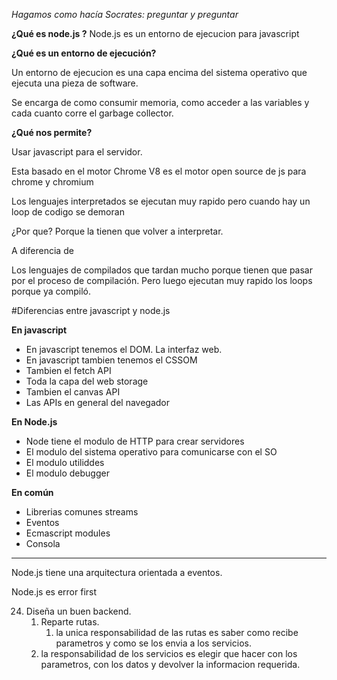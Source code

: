 _Hagamos como hacía Socrates: preguntar y preguntar_

**¿Qué es node.js ?**
Node.js es un entorno de ejecucion para javascript

**¿Qué es un entorno de ejecución?**

Un entorno de ejecucion es una capa encima del sistema operativo que ejecuta una pieza de software.

Se encarga de como consumir memoria, como acceder a las variables y cada cuanto corre el garbage collector.

**¿Qué nos permite?**

Usar javascript para el servidor.

Esta basado en el motor Chrome V8 es el motor  open source de js para chrome y chromium

Los lenguajes interpretados se ejecutan muy rapido pero cuando hay un loop de codigo se demoran

¿Por que? Porque la tienen que volver a interpretar.

A diferencia de

Los lenguajes de compilados que tardan mucho porque tienen que pasar por el
proceso de compilación. Pero luego ejecutan muy rapido los loops porque ya compiló.

#Diferencias entre javascript y node.js

**En javascript**
- En javascript tenemos el DOM. La interfaz web.
- En javascript tambien tenemos el CSSOM
- Tambien el fetch API
- Toda la capa del web storage
- Tambien el canvas API
- Las APIs en general del navegador

**En Node.js**
- Node tiene el modulo de HTTP para crear servidores
- El modulo del sistema operativo para comunicarse con el SO
- El modulo utiliddes
- El modulo debugger

**En común**

- Librerias comunes streams
- Eventos
- Ecmascript modules
- Consola



---


Node.js tiene una arquitectura orientada a eventos.




Node.js es error first


24. Diseña un buen backend.
    1. Reparte rutas.
        1. la unica responsabilidad de las rutas es saber como recibe parametros y como se los envia a los servicios.
    2. la responsabilidad de los servicios es elegir que hacer con los parametros, con los datos y devolver la informacion requerida.